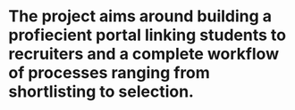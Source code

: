 # The project aims around building a profiecient portal linking students to recruiters and a complete workflow of processes ranging from shortlisting to selection.
